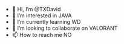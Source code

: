 - 👋 Hi, I’m @TXDavid
- 👀 I’m interested in JAVA
- 🌱 I’m currently learning WD
- 💞️ I’m looking to collaborate on VALORANT
- 📫 How to reach me NO

<!---
TXDavid/TXDavid is a ✨ special ✨ repository because its `README.md` (this file) appears on your GitHub profile.
You can click the Preview link to take a look at your changes.
--->
